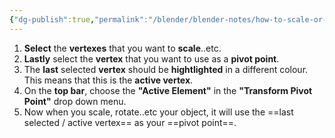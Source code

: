 ```yaml
---
{"dg-publish":true,"permalink":"/blender/blender-notes/how-to-scale-or-rotate-an-object-by-making-a-vertex-the-pivot-point/","noteIcon":""}
---
```


1. **Select** the **vertexes** that you want to **scale**..etc.
2. **Lastly** select the **vertex** that you want to use as a **pivot point**.
3. The **last** selected **vertex** should be **hightlighted** in a different colour. This means that this is the **active vertex**. 
4. On the **top bar**, choose the **"Active Element"** in the **"Transform Pivot Point"** drop down menu.
5. Now when you scale, rotate..etc your object, it will use the ==last selected / active vertex== as your ==pivot point==.